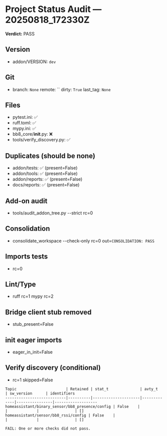 # Project Status Audit — 20250818_172330Z
**Verdict:** PASS

## Version
- addon/VERSION: `dev`

## Git
- branch: `None`  remote: ``  dirty: `True`  last_tag: `None`

## Files
- pytest.ini: ✅
- ruff.toml: ✅
- mypy.ini: ✅
- bb8_core/__init__.py: ❌
- tools/verify_discovery.py: ✅

## Duplicates (should be none)
- addon/tests: ✅ (present=False)
- addon/tools: ✅ (present=False)
- addon/reports: ✅ (present=False)
- docs/reports: ✅ (present=False)

## Add-on audit
- tools/audit_addon_tree.py --strict rc=0

## Consolidation
- consolidate_workspace --check-only rc=0 out=`CONSOLIDATION: PASS`

## Imports tests
- rc=0

## Lint/Type
- ruff rc=1  mypy rc=2

## Bridge client stub removed
- stub_present=False

## __init__ eager imports
- eager_in_init=False

## Verify discovery (conditional)
- rc=1 skipped=False
```
Topic                      | Retained | stat_t              | avty_t      | sw_version      | identifiers
---------------------------|----------|---------------------|-------------|----------------|-------------------
homeassistant/binary_sensor/bb8_presence/config | False    |                     |             |                | []
homeassistant/sensor/bb8_rssi/config | False    |                     |             |                | []

FAIL: One or more checks did not pass.
```